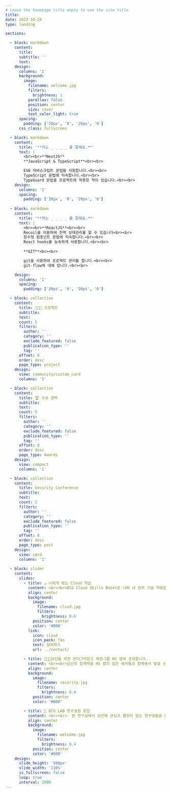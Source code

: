 ```yaml
---
# Leave the homepage title empty to use the site title
title:
date: 2022-10-24
type: landing

sections:

  - block: markdown
    content:
      title:
      subtitle: ''
      text:
    design:
      columns: '1'
      background:
        image: 
          filename: welcome.jpg
          filters:
            brightness: 1
          parallax: false
          position: center
          size: cover
          text_color_light: true
      spacing:
        padding: ['20px', '0', '20px', '0']
      css_class: fullscreen

  - block: markdown
    content:
      title: '**저는 _ _ _ _ 를 잘해요.**'
      text: |
        <br><br>**NextJS**
        **JavaScript & TypeScript**<br><br>

        ES6 자바스크립트 문법을 사용합니다.<br><br>
        TypeScript 문법에 익숙합니다.<br><br>
        TypeGuard 문법을 프로젝트에 적용한 적이 있습니다.<br><br>
    design:
      columns: '1'
      spacing:
        padding: ['20px', '0', '20px', '0']
  
  - block: markdown
    content:
      title: '**저는 _ _ _ _ 를 잘해요.**'
      text: |
        <br><br>**ReactJS**<br><br>
        Recoil을 이용하여 전역 상태관리를 할 수 있습니다<br><br>
        함수형 컴포넌트 문법에 익숙합니다.<br><br>
        React hooks를 능숙하게 사용합니다.<br><br>
        
        **GIT**<br><br>

        git을 사용하여 프로젝트 관리를 합니다.<br><br>
        git-flow에 대해 압니다.<br><br>

    design:
      columns: '1'
      spacing:
        padding: ['20px', '0', '20px', '0']

  - block: collection
    content:
      title: 👨🏻‍💻 프로젝트
      subtitle: 
      text:
      count: 5
      filters:
        author: ''
        category: ''
        exclude_featured: false
        publication_type: ''
        tag: ''
      offset: 0
      order: desc
      page_type: project
    design:
      view: community/custom_card
      columns: '1'

  - block: collection
    content:
      title: 🏆 수상 경력
      subtitle: 
      text:
      count: 5
      filters:
        author: ''
        category: ''
        exclude_featured: false
        publication_type: ''
        tag: ''
      offset: 0
      order: desc
      page_type: Awards
    design:
      view: compact
      columns: '1'

  - block: collection
    content:
      title: Security Conference
      subtitle: 
      text:
      count: 5
      filters:
        author: ''
        category: ''
        exclude_featured: false
        publication_type: ''
        tag: ''
      offset: 0
      order: desc
      page_type: post
    design:
      view: card
      columns: '1'
  
  - block: slider
    content:
      slides:
        - title: ☁️ 나에게 맞는 Cloud 학습
          content: <br><br>BCG Cloud Skills Boost로 나와 내 팀의 기술 역량을 높이세요.
          align: center
          background:
            image:
              filename: cloud.jpg
              filters:
                brightness: 0.6
            position: center
            color: '#000'
          link:
            icon: cloud
            icon_pack: fas
            text: 참여하기
            url: ../contact/

        - title: 👨🏻‍💻당신을 위한 언더그라운드 해킹그룹 HS 랩에 초대합니다.
          content: <br><br>당신의 잠재력을 HS 랩의 많은 해커들과 함께해서 빛낼 수 있습니다.
          align: center
          background:
            image:
              filename: security.jpg
              filters:
                brightness: 0.4
            position: center
            color: '#000'

        - title: 🔐 BCG LAB 연구실원 모집
          content: <br><br>💡 본 연구실에서 보안에 관심과 열정이 있는 연구생들을 모집합니다.
          align: center
          background:
            image:
              filename: welcome.jpg
              filters:
                brightness: 0.4
            position: center
            color: '#000'
    design:
      slide_height: '500px'
      slide_width: '110%'
      is_fullscreen: false
      loop: true
      interval: 3000
---
```

